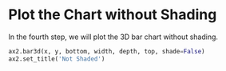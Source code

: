 # Plot the Chart without Shading

In the fourth step, we will plot the 3D bar chart without shading.

```python
ax2.bar3d(x, y, bottom, width, depth, top, shade=False)
ax2.set_title('Not Shaded')
```
